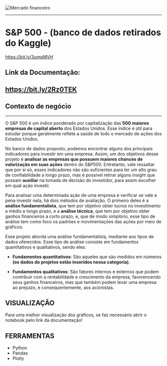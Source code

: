 <img src="kaissonferreira(3).png" alt="Mercado financeiro">

---

# **S&P 500 - (banco de dados retirados do Kaggle)**
https://bit.ly/3umqMVH


## **Link da Documentação:**
https://bit.ly/2Rz0TEK
---

## **Contexto de negócio**


---


  O S&P 500 é um índice ponderado por capitalização das **500 maiores empresas de capital aberto** dos Estados Unidos. Esse índice é útil para estudar porque geralmente reflete a saúde de todo o mercado de ações dos Estados Unidos. 

  No banco de dados proposto, podemos encontrar alguns dos principais indicadores para investir em uma empresa. Assim, um dos objetivos desse projeto é **analisar as empresas que possuem maiores chances de valorização em suas ações** dentro do S&P500. Entretanto, vale ressaltar que por si só, esses indicadores não são suficientes para ter um alto grau de confiabilidade a longo prazo, mas é possível retirar alguns insight que possam **auxiliar** na tomada de decisão do investidor, para assim escolher em qual ação investir.

  Para analisar uma determinada ação de uma empresa e verificar se vale a pena investir nela, há dois métodos de avaliação. O primeiro deles é a **análise fundamentalista**, que tem por objetivo obter lucros no investimento a médio e longo prazo, e a **análise técnica**, que tem por objetivo obter ganhos financeiros a curto prazo, e, que de modo simplório, esse tipo de análise tem como foco os padrões e movimentações das ações por meio de gráficos.

  Esse projeto aborda uma análise fundamentalista, mediante aos tipos de dados oferecidos. Esse tipo de análise consiste em fundamentos quantitativos e qualitativos, sendo eles:

* **Fundamentos quantitativos**: São aqueles que são medidos em números **(os 
dados do projetos estão inseridos nessa categoria)**.

* **Fundamentos qualitativos**: São fatores internos e externos que podem contribuir com a rentabilidade e crescimento da empresa, favorencendo seus ganhos financeiros, mas que também podem levar uma empresa ao prejuízo, e consequentemente, aos acionistas.

## **VISUALIZAÇÃO**
Para uma melhor visualização dos gráficos, se faz necessário abrir o notebook pelo link da documentação!

## **FERRAMENTAS** 

* Python
* Pandas
* Plotly


